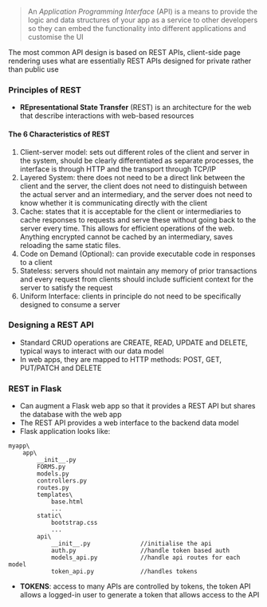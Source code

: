 >An *Application Programming Interface* (API) is a means to provide the logic and data structures of your app as a service to other developers so they can embed the functionality into different applications and customise the UI

The most common API design is based on REST APIs, client-side page rendering uses what are essentially REST APIs designed for private rather than public use

### Principles of REST
- **REpresentational State Transfer** (REST) is an architecture for the web that describe interactions with web-based resources
#### The 6 Characteristics of REST
1. Client-server model: sets out different roles of the client and server in the system, should be clearly differentiated as separate processes, the interface is through HTTP and the transport through TCP/IP
2. Layered System: there does not need to be a direct link between the client and the server, the client does not need to distinguish between the actual server and an intermediary, and the server does not need to know whether it is communicating directly with the client
3. Cache: states that it is acceptable for the client or intermediaries to cache responses to requests and serve these without going back to the server every time. This allows for efficient operations of the web. Anything encrypted cannot be cached by an intermediary, saves reloading the same static files.
4. Code on Demand (Optional): can provide executable code in responses to a client
5. Stateless: servers should not maintain any memory of prior transactions and every request from clients should include sufficient context for the server to satisfy the request
6. Uniform Interface: clients in principle do not need to be specifically designed to consume a server

### Designing a REST API
- Standard CRUD operations are CREATE, READ, UPDATE and DELETE, typical ways to interact with our data model
- In web apps, they are mapped to HTTP methods: POST, GET, PUT/PATCH and DELETE

### REST in Flask
- Can augment a Flask web app so that it provides a REST API but shares the database with the web app
- The REST API provides a web interface to the backend data model
- Flask application looks like:
```
myapp\
	app\
		__init__.py
		FORMS.py
		models.py
		controllers.py
		routes.py
		templates\
			base.html
			...
		static\
			bootstrap.css
			...
		api\
			__init__.py              //initialise the api
			auth.py                  //handle token based auth
			models_api.py            //handle api routes for each model
			token_api.py             //handles tokens
```
- **TOKENS**: access to many APIs are controlled by tokens, the token API allows a logged-in user to generate a token that allows access to the API